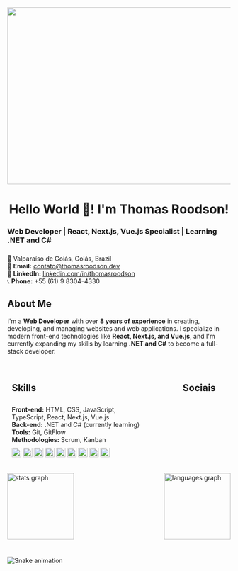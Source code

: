 <img style="width: 100vw; height: 400px; object-fit: contain;" src="https://i.pinimg.com/originals/90/70/32/9070324cdfc07c68d60eed0c39e77573.gif"  />

<h1 align="center">Hello World 👋! I'm Thomas Roodson!</h1>

<h3 aling="center">Web Developer | React, Next.js, Vue.js Specialist | Learning .NET and C#</h3>

###

📍 Valparaíso de Goiás, Goiás, Brazil  
📧 **Email:** contato@thomasroodson.dev  
🔗 **LinkedIn:** [linkedin.com/in/thomasroodson](https://www.linkedin.com/in/thomasroodson/)  
📞 **Phone:** +55 (61) 9 8304-4330 

###

<h2>About Me</h2>

I'm a **Web Developer** with over **8 years of experience** in creating, developing, and managing websites and web applications. I specialize in modern front-end technologies like **React, Next.js, and Vue.js**, and I'm currently expanding my skills by learning **.NET and C#** to become a full-stack developer. 

###
<div style="display: flex;">
    <div style="flex: 0 0 60%; text-align: left; padding: 10px;">
        <h2>Skills</h2>
        <ul style="list-style-type: none; padding: 10px 0; margin: 0;">
          <li style="margin: 0; padding: 0;">
            <strong>Front-end:</strong> HTML, CSS, JavaScript, TypeScript, React, Next.js, Vue.js
          </li>
          <li style="margin: 0; padding: 0;">
            <strong>Back-end:</strong> .NET and C# (currently learning)
          </li>
          <li style="margin: 0; padding: 0;">
            <strong>Tools:</strong> Git, GitFlow
          </li>
          <li style="margin: 0; padding: 0;">
            <strong>Methodologies:</strong> Scrum, Kanban
          </li>
        </ul>
          <img src="https://github.com/get-icon/geticon/raw/master/icons/html-5.svg" alt="HTML5" width="21px" height="21px">
          <img src="https://github.com/get-icon/geticon/raw/master/icons/css-3.svg" alt="CSS3" width="21px" height="21px">
          <img src="https://cdn.jsdelivr.net/gh/devicons/devicon/icons/csharp/csharp-original.svg" height="21px" alt="csharp logo"  />
          <img src="https://github.com/get-icon/geticon/raw/master/icons/javascript.svg" alt="JavaScript" width="21px" height="21px">
          <img src="https://github.com/get-icon/geticon/raw/master/icons/typescript-icon.svg" alt="Typescript" width="21px" height="21px">
          <img src="https://github.com/get-icon/geticon/raw/master/icons/react.svg" alt="React" width="21px" height="21px">
          <img src="https://github.com/get-icon/geticon/raw/master/icons/vue.svg" alt="Vue.js" width="21px" height="21px">
          <img src="https://github.com/get-icon/geticon/raw/master/icons/bootstrap.svg" alt="Bootstrap" width="21px" height="21px">
          <img src="https://github.com/get-icon/geticon/raw/master/icons/mysql.svg" alt="MySQL" width="21px" height="21px">
    </div>
    <div style="flex: 0 0 40%; text-align: center; padding: 10px;">
        <h2>Sociais</h2>
    </div>
</div>

###

<div style="display: flex; justify-content: space-between; gap: 5px">
  <img src="https://github-readme-stats.vercel.app/api?username=thomasroodson&hide_title=false&hide_rank=false&show_icons=true&include_all_commits=true&count_private=true&disable_animations=false&theme=dracula&locale=en&hide_border=false" height="150" alt="stats graph"  />
  <img src="https://github-readme-stats.vercel.app/api/top-langs?username=thomasroodson&locale=en&hide_title=false&layout=compact&card_width=320&langs_count=5&theme=dracula&hide_border=false" height="150" alt="languages graph"  />
</div>

###

<br clear="both">

<img src="https://raw.githubusercontent.com/thomasroodson/thomasroodson/output/snake.svg" alt="Snake animation" />

###
